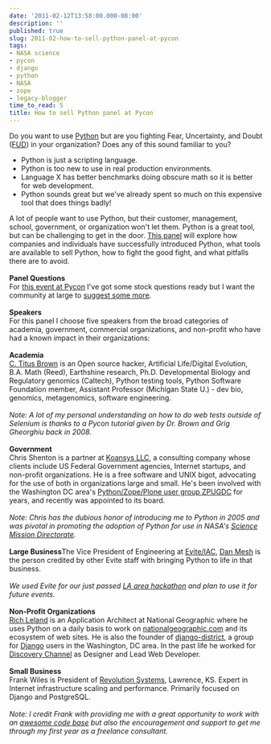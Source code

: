 ```yaml
---
date: '2011-02-12T13:58:00.000-08:00'
description: ''
published: true
slug: 2011-02-how-to-sell-python-panel-at-pycon
tags:
- NASA science
- pycon
- django
- python
- NASA
- zope
- legacy-blogger
time_to_read: 5
title: How to sell Python panel at Pycon
---
```


Do you want to use&nbsp;<a href="http://python.org/">Python</a>&nbsp;but are you fighting Fear, Uncertainty, and Doubt (<a href="http://en.wikipedia.org/wiki/Fear,_uncertainty_and_doubt">FUD</a>) in your organization? Does any of this sound familiar to you?<br /><ul><li>Python is just a scripting language.</li><li>Python is too new to use in real production environments.</li><li>Language X has better benchmarks doing obscure math so it is better for web development.</li><li>Python sounds great but we've already spent so much on this expensive tool that does things badly!</li></ul>A lot of people want to use Python, but their customer, management, school, government, or organization won't let them. Python is a great tool, but can be challenging to get in the door. <a href="http://us.pycon.org/2011/schedule/presentations/72/">This panel</a> will explore how companies and individuals have successfully introduced Python, what tools are available to sell Python, how to fight the good fight, and what pitfalls there are to avoid.<br /><br /><b>Panel Questions</b><br />For <a href="http://us.pycon.org/2011/schedule/presentations/72/">this event at Pycon</a>&nbsp;I've got some stock questions ready but I want the community at large to&nbsp;<a href="http://goo.gl/mod/5uKk">suggest some more</a>.<br /><br /><b>Speakers</b><br />For this panel I choose five speakers from the broad categories of academia, government, commercial organizations, and non-profit who have had a known impact in their organizations:<br /><br /><b>Academia</b><br /><a href="http://www.mmg.msu.edu/brown.html">C. Titus Brown</a> is an Open source hacker, Artificial Life/Digital Evolution, B.A. Math (Reed), Earthshine research, Ph.D. Developmental Biology and Regulatory genomics (Caltech), Python testing tools, Python Software Foundation member, Assistant Professor (Michigan State U.) - dev bio, genomics, metagenomics, software engineering.&nbsp;<br /><br /><i>Note: A lot of my personal understanding on how to do web tests outside of Selenium is thanks to a Pycon tutorial given by Dr. Brown and Grig Gheorghiu back in 2008.</i>&nbsp;<br /><br /><b>Government</b><br />Chris Shenton is a partner at <a href="https://koansys.com/">Koansys LLC</a>, a consulting company whose clients include US Federal Government agencies, Internet startups, and non-profit organizations. He is a free software and UNIX bigot, advocating for the use of both in organizations large and small. He's been involved with the Washington DC area's <a href="http://meetup.zpugdc.org/">Python/Zope/Plone user group ZPUGDC</a> for years, and recently was appointed to its board.&nbsp;<br /><br /><i>Note: Chris has the dubious honor of introducing me to Python in 2005 and was pivotal in promoting the adoption of Python for use in NASA's <a href="http://science.nasa.gov/">Science Mission Directorate</a>.</i>&nbsp;<br /><br /><b>Large Business</b>The Vice President of Engineering at <a href="http://new.evite.com/">Evite/IAC</a>, <a href="http://www.linkedin.com/in/danmesh">Dan Mesh</a> is the person credited by other Evite staff with bringing Python to life in that business.&nbsp;<br /><br /><i>We used Evite for our just passed <a href="http://www.opensourcehackathon.com/">LA area hackathon</a> and plan to use it for future events.</i>&nbsp;<br /><br /><b>Non-Profit Organizations</b><br /><a href="http://richleland.com/">Rich Leland</a> is an Application Architect at National Geographic where he uses Python on a daily basis to work on <a href="http://nationalgeographic.com/">nationalgeographic.com</a> and its ecosystem of web sites. He is also the founder of <a href="http://www.meetup.com/django-district/">django-district</a>, a group for <a href="http://djangoproject.com/">Django</a> users in the Washington, DC area. In the past life he worked for <a href="http://dsc.discovery.com/">Discovery Channel</a> as Designer and Lead Web Developer.&nbsp;<br /><br /><b>Small Business</b><br />Frank Wiles is President of <a href="http://www.revsys.com/">Revolution Systems</a>, Lawrence, KS. Expert in Internet infrastructure scaling and performance. Primarily focused on Django and PostgreSQL.&nbsp;<br /><br /><i>Note: I credit Frank with providing me with a great opportunity to work with an <a href="http://www.revsys.com/blog/2011/feb/07/big-secret-project-ive-been-working/">awesome code base</a>&nbsp;but also the encouragement and support to get me through my first year as a freelance consultant.</i>